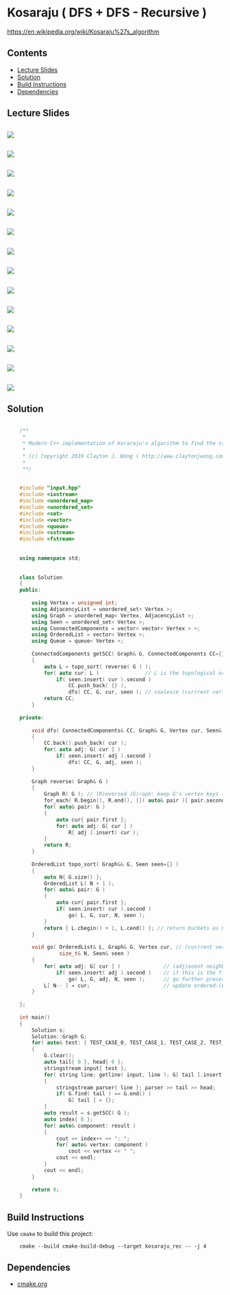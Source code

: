 # Kosaraju ( DFS + DFS - Recursive )
https://en.wikipedia.org/wiki/Kosaraju%27s_algorithm

## Contents
* [Lecture Slides](#lecture-slides)
* [Solution](#solution)
* [Build Instructions](#build-instructions)
* [Dependencies](#dependencies)

## Lecture Slides
![](https://github.com/claytonjwong/Algorithms-Stanford/blob/master/course2/kosaraju_itr/documentation/scc_01.png)
---
![](https://github.com/claytonjwong/Algorithms-Stanford/blob/master/course2/kosaraju_itr/documentation/scc_02.png)
---
![](https://github.com/claytonjwong/Algorithms-Stanford/blob/master/course2/kosaraju_itr/documentation/scc_03.png)
---
![](https://github.com/claytonjwong/Algorithms-Stanford/blob/master/course2/kosaraju_itr/documentation/scc_04.png)
---
![](https://github.com/claytonjwong/Algorithms-Stanford/blob/master/course2/kosaraju_itr/documentation/scc_05.png)
---
![](https://github.com/claytonjwong/Algorithms-Stanford/blob/master/course2/kosaraju_itr/documentation/scc_06.png)
---
![](https://github.com/claytonjwong/Algorithms-Stanford/blob/master/course2/kosaraju_itr/documentation/scc_07.png)
---
![](https://github.com/claytonjwong/Algorithms-Stanford/blob/master/course2/kosaraju_itr/documentation/scc_08.png)
---
![](https://github.com/claytonjwong/Algorithms-Stanford/blob/master/course2/kosaraju_itr/documentation/scc_09.png)
---
![](https://github.com/claytonjwong/Algorithms-Stanford/blob/master/course2/kosaraju_itr/documentation/scc_10.png)
---
![](https://github.com/claytonjwong/Algorithms-Stanford/blob/master/course2/kosaraju_itr/documentation/scc_11.png)
---
![](https://github.com/claytonjwong/Algorithms-Stanford/blob/master/course2/kosaraju_itr/documentation/scc_12.png)
---
![](https://github.com/claytonjwong/Algorithms-Stanford/blob/master/course2/kosaraju_itr/documentation/scc_13.png)
---
![](https://github.com/claytonjwong/Algorithms-Stanford/blob/master/course2/kosaraju_itr/documentation/scc_14.png)
---

## Solution
```cpp

    /**
     *
     * Modern C++ implementation of Koraraju's algorithm to find the strongly connected components of a directed graph
     *
     * (c) Copyright 2019 Clayton J. Wong ( http://www.claytonjwong.com )
     *
     **/
    
    
    #include "input.hpp"
    #include <iostream>
    #include <unordered_map>
    #include <unordered_set>
    #include <set>
    #include <vector>
    #include <queue>
    #include <sstream>
    #include <fstream>
    
    
    using namespace std;
    
    
    class Solution
    {
    public:
    
        using Vertex = unsigned int;
        using AdjacencyList = unordered_set< Vertex >;
        using Graph = unordered_map< Vertex, AdjacencyList >;
        using Seen = unordered_set< Vertex >;
        using ConnectedComponents = vector< vector< Vertex > >;
        using OrderedList = vector< Vertex >;
        using Queue = queue< Vertex >;
    
        ConnectedComponents getSCC( Graph& G, ConnectedComponents CC={}, Seen seen={} )
        {
            auto L = topo_sort( reverse( G ) );
            for( auto cur: L )               // L is the topological order of (R)eversed (G)raph
                if( seen.insert( cur ).second )
                    CC.push_back( {} ),
                    dfs( CC, G, cur, seen ); // coalesce (cur)rent vertex as new (C)onnected (C)omponent of original (G)raph
            return CC;
        }
    
    private:
    
        void dfs( ConnectedComponents& CC, Graph& G, Vertex cur, Seen& seen )
        {
            CC.back().push_back( cur );
            for( auto adj: G[ cur ] )
                if( seen.insert( adj ).second )
                    dfs( CC, G, adj, seen );
        }
    
        Graph reverse( Graph& G )
        {
            Graph R( G ); // (R)eversed (G)raph: keep G's vertex keys ( pair.first ), but clear G's adjacency lists ( pair.second )
            for_each( R.begin(), R.end(), []( auto& pair ){ pair.second={}; });
            for( auto& pair: G )
            {
                auto cur{ pair.first };
                for( auto adj: G[ cur ] )
                    R[ adj ].insert( cur );
            }
            return R;
        }
    
        OrderedList topo_sort( Graph&& G, Seen seen={} )
        {
            auto N{ G.size() };
            OrderedList L( N + 1 );
            for( auto& pair: G )
            {
                auto cur{ pair.first };
                if( seen.insert( cur ).second )
                    go( L, G, cur, N, seen );
            }
            return { L.cbegin() + 1, L.cend() }; // return buckets as 0-based index of [ 1 : N+1 )
        }
    
        void go( OrderedList& L, Graph& G, Vertex cur, // (cur)rent vertex at the top of the callstack
                 size_t& N, Seen& seen )
        {
            for( auto adj: G[ cur ] )              // (adj)acent neighbor vertices of the (G)raph's (cur)rent vertex
                if( seen.insert( adj ).second )    // if this is the first time the (adj)acent neighbor vertex has been seen
                    go( L, G, adj, N, seen );      // go further process (adj)acent neighbor vertex
            L[ N-- ] = cur;                        // update ordered-(L)ist entries in reverse order as the callstack returns from [ N : 1 ]
        }
    
    };
    
    int main()
    {
        Solution s;
        Solution::Graph G;
        for( auto& test: { TEST_CASE_0, TEST_CASE_1, TEST_CASE_2, TEST_CASE_3, TEST_CASE_4, TEST_CASE_5, TEST_CASE_6, TEST_CASE_7 } )
        {
            G.clear();
            auto tail{ 0 }, head{ 0 };
            stringstream input{ test };
            for( string line; getline( input, line ); G[ tail ].insert( head ) )
            {
                stringstream parser{ line }; parser >> tail >> head;
                if( G.find( tail ) == G.end() )
                    G[ tail ] = {};
            }
            auto result = s.getSCC( G );
            auto index{ 0 };
            for( auto& component: result )
            {
                cout << index++ << ": ";
                for( auto& vertex: component )
                    cout << vertex << " ";
                cout << endl;
            }
            cout << endl;
        }
    
        return 0;
    }

```

## Build Instructions
Use ```cmake``` to build this project:

```
    cmake --build cmake-build-debug --target kosaraju_rec -- -j 4
```

## Dependencies
* [cmake.org](https://cmake.org)
